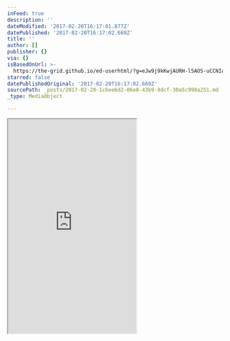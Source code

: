 ```yaml
---
inFeed: true
description: ''
dateModified: '2017-02-20T16:17:01.877Z'
datePublished: '2017-02-20T16:17:02.669Z'
title: ''
author: []
publisher: {}
via: {}
isBasedOnUrl: >-
  https://the-grid.github.io/ed-userhtml/?g=eJw9j9kKwjAURH-l5AOS-uCCNIqKdaGgUlHxrTa3ScQ09SZa8evdfTzDzDAT6QIzA4HDnBPlfeW6jAmbOyqtlSeguTWssGgcEwxYIx7MqlWS5ptpvF2U1QhwqKG12xcxunljfMw26aRY7zvhUskUbvF0e182zzW7aqhfNX0wBxACBPd4ARLUWnjFSbsVkkCBlspz0gyf8J51sCgAOXmyyVDq8mf5C998SHqJzYQuJaU0Yp9TvQcA-kr4
starred: false
datePublishedOriginal: '2017-02-20T16:17:02.669Z'
sourcePath: _posts/2017-02-20-1c6ee6d2-06e8-43b9-9dcf-30a5c998a251.md
_type: MediaObject

---
```

<iframe src="https://the-grid.github.io/ed-userhtml/?g=eJw9j9kKwjAURH-l5AOS-uCCNIqKdaGgUlHxrTa3ScQ09SZa8evdfTzDzDAT6QIzA4HDnBPlfeW6jAmbOyqtlSeguTWssGgcEwxYIx7MqlWS5ptpvF2U1QhwqKG12xcxunljfMw26aRY7zvhUskUbvF0e182zzW7aqhfNX0wBxACBPd4ARLUWnjFSbsVkkCBlspz0gyf8J51sCgAOXmyyVDq8mf5C998SHqJzYQuJaU0Yp9TvQcA-kr4" height="500" style=""></iframe>